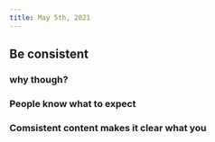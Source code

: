 ```yaml
---
title: May 5th, 2021
---
```


## Be consistent
### why though?
### People know what to expect
### Comsistent content makes it clear what you
